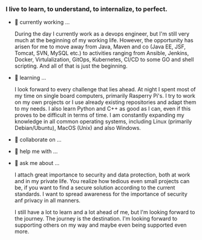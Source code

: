 ### I live to learn, to understand, to internalize, to perfect.

- 🔭 currently working ...

     During the day I currently work as a devops engineer, but I'm still very much at the beginning of my working life. 
     However, the opportunity has arisen for me to move away from Java, Maven and co (Java EE, JSF, Tomcat, SVN, MySQL etc.) 
     to activities ranging from Ansible, Jenkins, Docker, Virtulalization, GitOps, Kubernetes, CI/CD to some GO and shell scripting. 
     And all of that is just the beginning.

- 🌱 learning ...

     I look forward to every challenge that lies ahead.
     At night I spent most of my time on single board computers, primarily Rasperry Pi's.
     I try to work on my own projects or I use already existing repositories and adapt them to my needs. 
     I also learn Python and C++ as good as I can, even if this proves to be difficult in terms of time.
     I am constantly expanding my knowledge in all common operating systems, including Linux (primarily Debian/Ubuntu), MacOS (Unix) and also Windows.

- 👯 collaborate on ...
- 🤔 help me with ...
- 💬 ask me about ...

     I attach great importance to security and data protection, both at work and in my private life.
     You realize how tedious even small projects can be, if you want to find a secure solution according to the current standards.
     I want to spread awareness for the importance of security anf privacy in all manners. 

     I still have a lot to learn and a lot ahead of me, but I'm looking forward to the journey.
     The journey is the destination.
     I'm looking forward to supporting others on my way and maybe even being supported even more.
